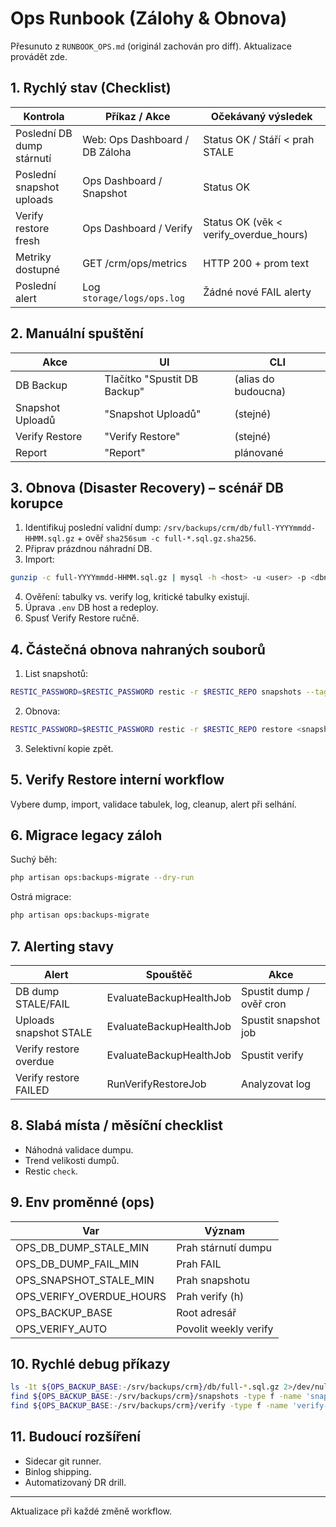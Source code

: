 # Ops Runbook (Zálohy & Obnova)

Přesunuto z `RUNBOOK_OPS.md` (originál zachován pro diff). Aktualizace provádět zde.

## 1. Rychlý stav (Checklist)
| Kontrola | Příkaz / Akce | Očekávaný výsledek |
|----------|---------------|--------------------|
| Poslední DB dump stárnutí | Web: Ops Dashboard / DB Záloha | Status OK / Stáří < prah STALE |
| Poslední snapshot uploads | Ops Dashboard / Snapshot | Status OK |
| Verify restore fresh | Ops Dashboard / Verify | Status OK (věk < verify_overdue_hours) |
| Metriky dostupné | GET /crm/ops/metrics | HTTP 200 + prom text |
| Poslední alert | Log `storage/logs/ops.log` | Žádné nové FAIL alerty |

## 2. Manuální spuštění
| Akce | UI | CLI |
|------|----|-----|
| DB Backup | Tlačítko "Spustit DB Backup" | (alias do budoucna) |
| Snapshot Uploadů | "Snapshot Uploadů" | (stejné) |
| Verify Restore | "Verify Restore" | (stejné) |
| Report | "Report" | plánované |

## 3. Obnova (Disaster Recovery) – scénář DB korupce
1. Identifikuj poslední validní dump: `/srv/backups/crm/db/full-YYYYmmdd-HHMM.sql.gz` + ověř `sha256sum -c full-*.sql.gz.sha256`.
2. Připrav prázdnou náhradní DB.
3. Import:
```bash
gunzip -c full-YYYYmmdd-HHMM.sql.gz | mysql -h <host> -u <user> -p <dbname>
```
4. Ověření: tabulky vs. verify log, kritické tabulky existují.
5. Úprava `.env` DB host a redeploy.
6. Spusť Verify Restore ručně.

## 4. Částečná obnova nahraných souborů
1. List snapshotů:
```bash
RESTIC_PASSWORD=$RESTIC_PASSWORD restic -r $RESTIC_REPO snapshots --tag uploads
```
2. Obnova:
```bash
RESTIC_PASSWORD=$RESTIC_PASSWORD restic -r $RESTIC_REPO restore <snapshot-id> --target /tmp/restore_uploads
```
3. Selektivní kopie zpět.

## 5. Verify Restore interní workflow
Vybere dump, import, validace tabulek, log, cleanup, alert při selhání.

## 6. Migrace legacy záloh
Suchý běh:
```bash
php artisan ops:backups-migrate --dry-run
```
Ostrá migrace:
```bash
php artisan ops:backups-migrate
```

## 7. Alerting stavy
| Alert | Spouštěč | Akce |
|-------|----------|------|
| DB dump STALE/FAIL | EvaluateBackupHealthJob | Spustit dump / ověř cron |
| Uploads snapshot STALE | EvaluateBackupHealthJob | Spustit snapshot job |
| Verify restore overdue | EvaluateBackupHealthJob | Spustit verify |
| Verify restore FAILED | RunVerifyRestoreJob | Analyzovat log |

## 8. Slabá místa / měsíční checklist
- Náhodná validace dumpu.
- Trend velikosti dumpů.
- Restic `check`.

## 9. Env proměnné (ops)
| Var | Význam |
|-----|--------|
| OPS_DB_DUMP_STALE_MIN | Prah stárnutí dumpu |
| OPS_DB_DUMP_FAIL_MIN | Prah FAIL |
| OPS_SNAPSHOT_STALE_MIN | Prah snapshotu |
| OPS_VERIFY_OVERDUE_HOURS | Prah verify (h) |
| OPS_BACKUP_BASE | Root adresář |
| OPS_VERIFY_AUTO | Povolit weekly verify |

## 10. Rychlé debug příkazy
```bash
ls -1t ${OPS_BACKUP_BASE:-/srv/backups/crm}/db/full-*.sql.gz 2>/dev/null | head -1
find ${OPS_BACKUP_BASE:-/srv/backups/crm}/snapshots -type f -name 'snapshot-*.txt' -printf '%T@ %f\n' 2>/dev/null | sort -nr | head -1
find ${OPS_BACKUP_BASE:-/srv/backups/crm}/verify -type f -name 'verify-*.log' -printf '%T@ %f\n' 2>/dev/null | sort -nr | head -1 | cut -d' ' -f2-
```

## 11. Budoucí rozšíření
- Sidecar git runner.
- Binlog shipping.
- Automatizovaný DR drill.

---
Aktualizace při každé změně workflow.
